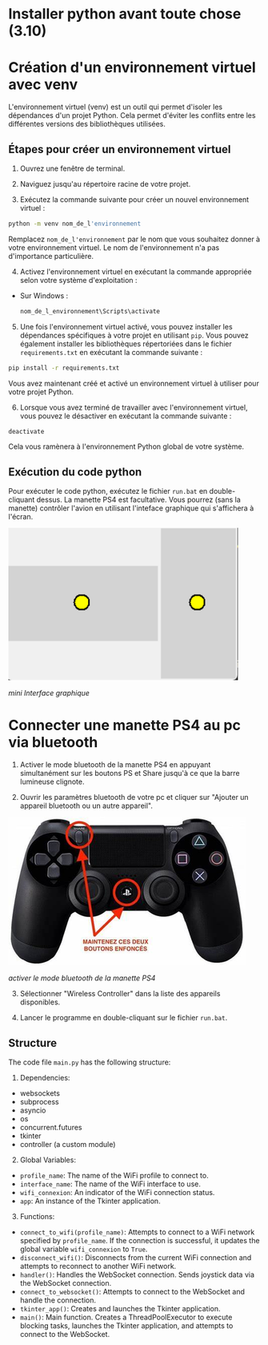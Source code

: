 # Installer python avant toute chose	(3.10)

# Création d'un environnement virtuel avec venv

L'environnement virtuel (venv) est un outil qui permet d'isoler les dépendances d'un projet Python. Cela permet d'éviter les conflits entre les différentes versions des bibliothèques utilisées.

## Étapes pour créer un environnement virtuel

1. Ouvrez une fenêtre de terminal.

2. Naviguez jusqu'au répertoire racine de votre projet.

3. Exécutez la commande suivante pour créer un nouvel environnement virtuel :

  ```bash
  python -m venv nom_de_l'environnement
  ```

  Remplacez `nom_de_l'environnement` par le nom que vous souhaitez donner à votre environnement virtuel. Le nom de l'environnement n'a pas d'importance particulière.

4. Activez l'environnement virtuel en exécutant la commande appropriée selon votre système d'exploitation :

  - Sur Windows :

    ```bash
    nom_de_l_environnement\Scripts\activate
    ```


5. Une fois l'environnement virtuel activé, vous pouvez installer les dépendances spécifiques à votre projet en utilisant `pip`. Vous pouvez également installer les bibliothèques répertoriées dans le fichier `requirements.txt` en exécutant la commande suivante :

  ```bash
  pip install -r requirements.txt
  ```

Vous avez maintenant créé et activé un environnement virtuel à utiliser pour votre projet Python.


6. Lorsque vous avez terminé de travailler avec l'environnement virtuel, vous pouvez le désactiver en exécutant la commande suivante :

  ```bash
  deactivate
  ```

  Cela vous ramènera à l'environnement Python global de votre système.


## Exécution du code python

Pour exécuter le code python, exécutez le fichier `run.bat` en double-cliquant dessus. La manette PS4 est facultative.
Vous pourrez (sans la manette) contrôler l'avion en utilisant l'inteface graphique qui s'affichera à l'écran.

![image info](./pictures/joystic.png)

*mini Interface graphique*


# Connecter une manette PS4 au pc via bluetooth

1. Activer le mode bluetooth de la manette PS4 en appuyant simultanément sur les boutons PS et Share jusqu'à ce que la barre lumineuse clignote.


2. Ouvrir les paramètres bluetooth de votre pc et cliquer sur "Ajouter un appareil bluetooth ou un autre appareil".

![image info](./pictures/ps4.jpg)

*activer le mode bluetooth de la manette PS4*



3. Sélectionner "Wireless Controller" dans la liste des appareils disponibles.

4. Lancer le programme en double-cliquant sur le fichier `run.bat`.


## Structure

The code file `main.py` has the following structure:

1. Dependencies:
  - websockets
  - subprocess
  - asyncio
  - os
  - concurrent.futures
  - tkinter
  - controller (a custom module)

2. Global Variables:
  - `profile_name`: The name of the WiFi profile to connect to.
  - `interface_name`: The name of the WiFi interface to use.
  - `wifi_connexion`: An indicator of the WiFi connection status.
  - `app`: An instance of the Tkinter application.

3. Functions:
  - `connect_to_wifi(profile_name)`: Attempts to connect to a WiFi network specified by `profile_name`. If the connection is successful, it updates the global variable `wifi_connexion` to `True`.
  - `disconnect_wifi()`: Disconnects from the current WiFi connection and attempts to reconnect to another WiFi network.
  - `handler()`: Handles the WebSocket connection. Sends joystick data via the WebSocket connection.
  - `connect_to_websocket()`: Attempts to connect to the WebSocket and handle the connection.
  - `tkinter_app()`: Creates and launches the Tkinter application.
  - `main()`: Main function. Creates a ThreadPoolExecutor to execute blocking tasks, launches the Tkinter application, and attempts to connect to the WebSocket.

